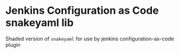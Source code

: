 # Jenkins Configuration as Code snakeyaml lib

Shaded version of `snakeyaml` for use by jenkins configuration-as-code plugin